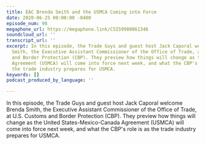 ```yaml
---
title: EAC Brenda Smith and the USMCA Coming into Force
date: 2020-06-25 00:00:00 -0400
episode_num: 98
megaphone_url: https://megaphone.link/CSIS9980861346
soundcloud_url: ''
transcript_url: ''
excerpt: In this episode, the Trade Guys and guest host Jack Caporal welcome Brenda
  Smith, the Executive Assistant Commissioner of the Office of Trade, at U.S. Customs
  and Border Protection (CBP). They preview how things will change as the United States-Mexico-Canada
  Agreement (USMCA) will come into force next week, and what the CBP's role is as
  the trade industry prepares for USMCA.
keywords: []
podcast_produced_by_language: ''

---
```

In this episode, the Trade Guys and guest host Jack Caporal welcome Brenda Smith, the Executive Assistant Commissioner of the Office of Trade, at U.S. Customs and Border Protection (CBP). They preview how things will change as the United States-Mexico-Canada Agreement (USMCA) will come into force next week, and what the CBP's role is as the trade industry prepares for USMCA.